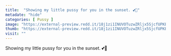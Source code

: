 ```yaml
---
title:  "Showing my little pussy for you in the sunset. 💕🌹"
metadate: "hide"
categories: [ Pussy ]
image: "https://external-preview.redd.it/18j1zi1INUVOTuzwZRljx5SjcfUPKE3JBmRq4P8I6Yc.jpg?auto=webp&s=93689ad0c40f9e004bc6fad95efe33758cbd759a"
thumb: "https://external-preview.redd.it/18j1zi1INUVOTuzwZRljx5SjcfUPKE3JBmRq4P8I6Yc.jpg?width=1080&crop=smart&auto=webp&s=03bd84b6ab05229cfa870c310f96eee3f31b8fbe"
visit: ""
---
```

Showing my little pussy for you in the sunset. 💕🌹
